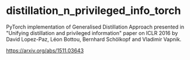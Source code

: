 # distillation_n_privileged_info_torch
PyTorch implementation of Generalised Distillation Approach presented in "Unifying distillation and privileged information" paper on ICLR 2016 by David Lopez-Paz, Léon Bottou, Bernhard Schölkopf and Vladimir Vapnik.

https://arxiv.org/abs/1511.03643
